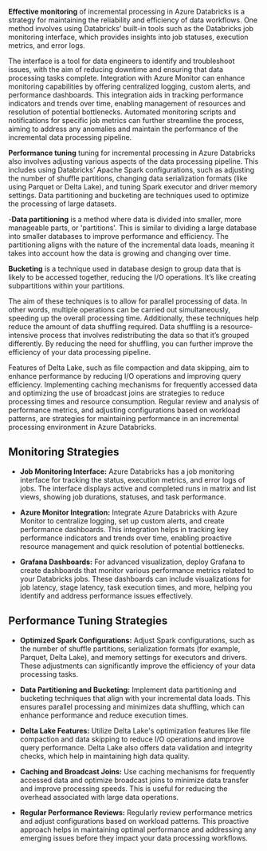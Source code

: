 
**Effective monitoring** of incremental processing in Azure Databricks is a strategy for maintaining the reliability and efficiency of data workflows. One method involves using Databricks’ built-in tools such as the Databricks job monitoring interface, which provides insights into job statuses, execution metrics, and error logs.

The interface is a tool for data engineers to identify and troubleshoot issues, with the aim of reducing downtime and ensuring that data processing tasks complete. Integration with Azure Monitor can enhance monitoring capabilities by offering centralized logging, custom alerts, and performance dashboards. This integration aids in tracking performance indicators and trends over time, enabling management of resources and resolution of potential bottlenecks. Automated monitoring scripts and notifications for specific job metrics can further streamline the process, aiming to address any anomalies and maintain the performance of the incremental data processing pipeline.

**Performance tuning** tuning for incremental processing in Azure Databricks also involves adjusting various aspects of the data processing pipeline. This includes using Databricks’ Apache Spark configurations, such as adjusting the number of shuffle partitions, changing data serialization formats (like using Parquet or Delta Lake), and tuning Spark executor and driver memory settings. Data partitioning and bucketing are techniques used to optimize the processing of large datasets.

-**Data partitioning** is a method where data is divided into smaller, more manageable parts, or 'partitions'. This is similar to dividing a large database into smaller databases to improve performance and efficiency. The partitioning aligns with the nature of the incremental data loads, meaning it takes into account how the data is growing and changing over time.

**Bucketing** is a technique used in database design to group data that is likely to be accessed together, reducing the I/O operations. It’s like creating subpartitions within your partitions. 

The aim of these techniques is to allow for parallel processing of data. In other words, multiple operations can be carried out simultaneously, speeding up the overall processing time. Additionally, these techniques help reduce the amount of data shuffling required. Data shuffling is a resource-intensive process that involves redistributing the data so that it’s grouped differently. By reducing the need for shuffling, you can further improve the efficiency of your data processing pipeline.

Features of Delta Lake, such as file compaction and data skipping, aim to enhance performance by reducing I/O operations and improving query efficiency. Implementing caching mechanisms for frequently accessed data and optimizing the use of broadcast joins are strategies to reduce processing times and resource consumption. Regular review and analysis of performance metrics, and adjusting configurations based on workload patterns, are strategies for maintaining performance in an incremental processing environment in Azure Databricks.

## Monitoring Strategies

- **Job Monitoring Interface:** Azure Databricks has a job monitoring interface for tracking the status, execution metrics, and error logs of jobs. The interface displays active and completed runs in matrix and list views, showing job durations, statuses, and task performance.

- **Azure Monitor Integration:** Integrate Azure Databricks with Azure Monitor to centralize logging, set up custom alerts, and create performance dashboards. This integration helps in tracking key performance indicators and trends over time, enabling proactive resource management and quick resolution of potential bottlenecks.

- **Grafana Dashboards:** For advanced visualization, deploy Grafana to create dashboards that monitor various performance metrics related to your Databricks jobs. These dashboards can include visualizations for job latency, stage latency, task execution times, and more, helping you identify and address performance issues effectively​​.

## Performance Tuning Strategies

- **Optimized Spark Configurations:** Adjust Spark configurations, such as the number of shuffle partitions, serialization formats (for example, Parquet, Delta Lake), and memory settings for executors and drivers. These adjustments can significantly improve the efficiency of your data processing tasks​.

- **Data Partitioning and Bucketing:** Implement data partitioning and bucketing techniques that align with your incremental data loads. This ensures parallel processing and minimizes data shuffling, which can enhance performance and reduce execution times​.

- **Delta Lake Features:** Utilize Delta Lake's optimization features like file compaction and data skipping to reduce I/O operations and improve query performance. Delta Lake also offers data validation and integrity checks, which help in maintaining high data quality​.

- **Caching and Broadcast Joins:** Use caching mechanisms for frequently accessed data and optimize broadcast joins to minimize data transfer and improve processing speeds. This is useful for reducing the overhead associated with large data operations​.

- **Regular Performance Reviews:** Regularly review performance metrics and adjust configurations based on workload patterns. This proactive approach helps in maintaining optimal performance and addressing any emerging issues before they impact your data processing workflows​.